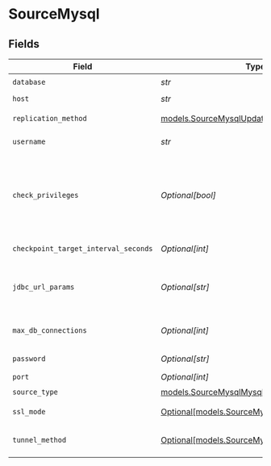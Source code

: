 # SourceMysql


## Fields

| Field                                                                                                                                                                                                                                                                                                                                            | Type                                                                                                                                                                                                                                                                                                                                             | Required                                                                                                                                                                                                                                                                                                                                         | Description                                                                                                                                                                                                                                                                                                                                      |
| ------------------------------------------------------------------------------------------------------------------------------------------------------------------------------------------------------------------------------------------------------------------------------------------------------------------------------------------------ | ------------------------------------------------------------------------------------------------------------------------------------------------------------------------------------------------------------------------------------------------------------------------------------------------------------------------------------------------ | ------------------------------------------------------------------------------------------------------------------------------------------------------------------------------------------------------------------------------------------------------------------------------------------------------------------------------------------------ | ------------------------------------------------------------------------------------------------------------------------------------------------------------------------------------------------------------------------------------------------------------------------------------------------------------------------------------------------ |
| `database`                                                                                                                                                                                                                                                                                                                                       | *str*                                                                                                                                                                                                                                                                                                                                            | :heavy_check_mark:                                                                                                                                                                                                                                                                                                                               | The database name.                                                                                                                                                                                                                                                                                                                               |
| `host`                                                                                                                                                                                                                                                                                                                                           | *str*                                                                                                                                                                                                                                                                                                                                            | :heavy_check_mark:                                                                                                                                                                                                                                                                                                                               | Hostname of the database.                                                                                                                                                                                                                                                                                                                        |
| `replication_method`                                                                                                                                                                                                                                                                                                                             | [models.SourceMysqlUpdateMethod](../models/sourcemysqlupdatemethod.md)                                                                                                                                                                                                                                                                           | :heavy_check_mark:                                                                                                                                                                                                                                                                                                                               | Configures how data is extracted from the database.                                                                                                                                                                                                                                                                                              |
| `username`                                                                                                                                                                                                                                                                                                                                       | *str*                                                                                                                                                                                                                                                                                                                                            | :heavy_check_mark:                                                                                                                                                                                                                                                                                                                               | The username which is used to access the database.                                                                                                                                                                                                                                                                                               |
| `check_privileges`                                                                                                                                                                                                                                                                                                                               | *Optional[bool]*                                                                                                                                                                                                                                                                                                                                 | :heavy_minus_sign:                                                                                                                                                                                                                                                                                                                               | When this feature is enabled, during schema discovery the connector will query each table or view individually to check access privileges and inaccessible tables, views, or columns therein will be removed. In large schemas, this might cause schema discovery to take too long, in which case it might be advisable to disable this feature. |
| `checkpoint_target_interval_seconds`                                                                                                                                                                                                                                                                                                             | *Optional[int]*                                                                                                                                                                                                                                                                                                                                  | :heavy_minus_sign:                                                                                                                                                                                                                                                                                                                               | How often (in seconds) a stream should checkpoint, when possible.                                                                                                                                                                                                                                                                                |
| `jdbc_url_params`                                                                                                                                                                                                                                                                                                                                | *Optional[str]*                                                                                                                                                                                                                                                                                                                                  | :heavy_minus_sign:                                                                                                                                                                                                                                                                                                                               | Additional properties to pass to the JDBC URL string when connecting to the database formatted as 'key=value' pairs separated by the symbol '&'. (example: key1=value1&key2=value2&key3=value3).                                                                                                                                                 |
| `max_db_connections`                                                                                                                                                                                                                                                                                                                             | *Optional[int]*                                                                                                                                                                                                                                                                                                                                  | :heavy_minus_sign:                                                                                                                                                                                                                                                                                                                               | Maximum number of concurrent queries to the database. Leave empty to let Airbyte optimize performance.                                                                                                                                                                                                                                           |
| `password`                                                                                                                                                                                                                                                                                                                                       | *Optional[str]*                                                                                                                                                                                                                                                                                                                                  | :heavy_minus_sign:                                                                                                                                                                                                                                                                                                                               | The password associated with the username.                                                                                                                                                                                                                                                                                                       |
| `port`                                                                                                                                                                                                                                                                                                                                           | *Optional[int]*                                                                                                                                                                                                                                                                                                                                  | :heavy_minus_sign:                                                                                                                                                                                                                                                                                                                               | Port of the database.                                                                                                                                                                                                                                                                                                                            |
| `source_type`                                                                                                                                                                                                                                                                                                                                    | [models.SourceMysqlMysql](../models/sourcemysqlmysql.md)                                                                                                                                                                                                                                                                                         | :heavy_check_mark:                                                                                                                                                                                                                                                                                                                               | N/A                                                                                                                                                                                                                                                                                                                                              |
| `ssl_mode`                                                                                                                                                                                                                                                                                                                                       | [Optional[models.SourceMysqlEncryption]](../models/sourcemysqlencryption.md)                                                                                                                                                                                                                                                                     | :heavy_minus_sign:                                                                                                                                                                                                                                                                                                                               | The encryption method which is used when communicating with the database.                                                                                                                                                                                                                                                                        |
| `tunnel_method`                                                                                                                                                                                                                                                                                                                                  | [Optional[models.SourceMysqlSSHTunnelMethod]](../models/sourcemysqlsshtunnelmethod.md)                                                                                                                                                                                                                                                           | :heavy_minus_sign:                                                                                                                                                                                                                                                                                                                               | Whether to initiate an SSH tunnel before connecting to the database, and if so, which kind of authentication to use.                                                                                                                                                                                                                             |